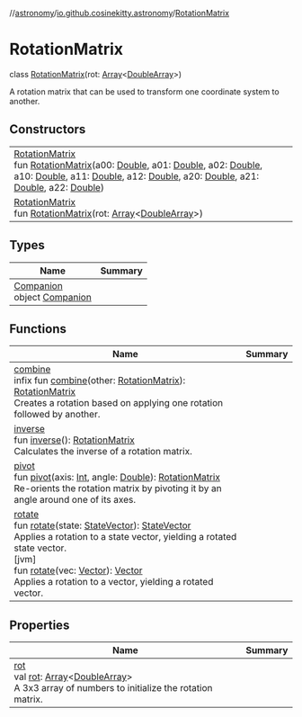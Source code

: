 //[astronomy](../../../index.md)/[io.github.cosinekitty.astronomy](../index.md)/[RotationMatrix](index.md)

# RotationMatrix

class [RotationMatrix](index.md)(rot: [Array](https://kotlinlang.org/api/latest/jvm/stdlib/kotlin/-array/index.html)&lt;[DoubleArray](https://kotlinlang.org/api/latest/jvm/stdlib/kotlin/-double-array/index.html)&gt;)

A rotation matrix that can be used to transform one coordinate system to another.

## Constructors

| | |
|---|---|
| [RotationMatrix](-rotation-matrix.md)<br>fun [RotationMatrix](-rotation-matrix.md)(a00: [Double](https://kotlinlang.org/api/latest/jvm/stdlib/kotlin/-double/index.html), a01: [Double](https://kotlinlang.org/api/latest/jvm/stdlib/kotlin/-double/index.html), a02: [Double](https://kotlinlang.org/api/latest/jvm/stdlib/kotlin/-double/index.html), a10: [Double](https://kotlinlang.org/api/latest/jvm/stdlib/kotlin/-double/index.html), a11: [Double](https://kotlinlang.org/api/latest/jvm/stdlib/kotlin/-double/index.html), a12: [Double](https://kotlinlang.org/api/latest/jvm/stdlib/kotlin/-double/index.html), a20: [Double](https://kotlinlang.org/api/latest/jvm/stdlib/kotlin/-double/index.html), a21: [Double](https://kotlinlang.org/api/latest/jvm/stdlib/kotlin/-double/index.html), a22: [Double](https://kotlinlang.org/api/latest/jvm/stdlib/kotlin/-double/index.html)) |
| [RotationMatrix](-rotation-matrix.md)<br>fun [RotationMatrix](-rotation-matrix.md)(rot: [Array](https://kotlinlang.org/api/latest/jvm/stdlib/kotlin/-array/index.html)&lt;[DoubleArray](https://kotlinlang.org/api/latest/jvm/stdlib/kotlin/-double-array/index.html)&gt;) |

## Types

| Name | Summary |
|---|---|
| [Companion](-companion/index.md)<br>object [Companion](-companion/index.md) |

## Functions

| Name | Summary |
|---|---|
| [combine](combine.md)<br>infix fun [combine](combine.md)(other: [RotationMatrix](index.md)): [RotationMatrix](index.md)<br>Creates a rotation based on applying one rotation followed by another. |
| [inverse](inverse.md)<br>fun [inverse](inverse.md)(): [RotationMatrix](index.md)<br>Calculates the inverse of a rotation matrix. |
| [pivot](pivot.md)<br>fun [pivot](pivot.md)(axis: [Int](https://kotlinlang.org/api/latest/jvm/stdlib/kotlin/-int/index.html), angle: [Double](https://kotlinlang.org/api/latest/jvm/stdlib/kotlin/-double/index.html)): [RotationMatrix](index.md)<br>Re-orients the rotation matrix by pivoting it by an angle around one of its axes. |
| [rotate](rotate.md)<br>fun [rotate](rotate.md)(state: [StateVector](../-state-vector/index.md)): [StateVector](../-state-vector/index.md)<br>Applies a rotation to a state vector, yielding a rotated state vector.<br>[jvm]<br>fun [rotate](rotate.md)(vec: [Vector](../-vector/index.md)): [Vector](../-vector/index.md)<br>Applies a rotation to a vector, yielding a rotated vector. |

## Properties

| Name | Summary |
|---|---|
| [rot](rot.md)<br>val [rot](rot.md): [Array](https://kotlinlang.org/api/latest/jvm/stdlib/kotlin/-array/index.html)&lt;[DoubleArray](https://kotlinlang.org/api/latest/jvm/stdlib/kotlin/-double-array/index.html)&gt;<br>A 3x3 array of numbers to initialize the rotation matrix. |
